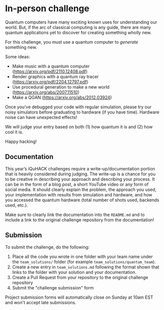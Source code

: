# In-person challenge

Quantum computers have many exciting known uses for understanding our world. But, if the arc of classical computing is any guide, there are many quantum applications yet to discover for creating something wholly new.

For this challenge, you must use a quantum computer to *generate* something new.

Some ideas:
 - Make music with a quantum computer (https://arxiv.org/pdf/2110.12408.pdf)
 - Render graphics with a quantum ray tracer (https://arxiv.org/pdf/2204.12797.pdf)
 - Use procedural generation to make a new world (https://arxiv.org/abs/2007.11510)
 - Make a QGAN (https://arxiv.org/abs/2012.03924)

Once you've debugged your code with regular simulation, please try our noisy simulators before graduating to hardware (if you have time). Hardware noise can have unexpected effects!

We will judge your entry based on both (1) how quantum it is and (2) how cool it is. 

Happy hacking!

## Documentation

This year’s iQuHACK challenges require a write-up/documentation portion that is heavily considered during
judging. The write-up is a chance for you to be creative in describing your approach and describing
your process. It can be in the form of a blog post, a short YouTube video or any form of
social media. It should clearly explain the problem, the approach you used, your implementation with results
from simulation and hardware, and how you accessed the quantum hardware (total number of shots used, 
backends used, etc.).

Make sure to clearly link the documentation into the `README.md` and to include a link to the original challenge 
repository from the documentation!


## Submission

To submit the challenge, do the following:
1. Place all the code you wrote in one folder with your team name under the `team_solutions/` folder (for example `team_solutions/quantum_team`).
2. Create a new entry in `team_solutions.md` following the format shown that links to the folder with your solution and your documentation.
3. Create a Pull Request from your repository to the original challenge repository
4. Submit the "challenge submission" form

Project submission forms will automatically close on Sunday at 10am EST and won't accept late submissions.